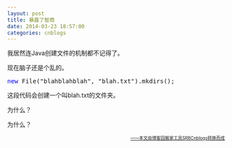 ```yaml
---
layout: post
title: 暴露了智商
date: 2014-03-23 18:57:00
categories: cnblogs
---
```


<p>我居然连Java创建文件的机制都不记得了。</p>
<p>现在脑子还是个乱的。</p>
<div class="cnblogs_code">
<pre><span style="color: #0000ff;">new</span> File("blahblahblah", "blah.txt").mkdirs();</pre>
</div>
<p>这段代码会创建一个叫blah.txt的文件夹。</p>
<p>为什么？</p>
<p>为什么？</p>

<div align=right><a href="https://github.com/mlxy/SRBCnblogs"><font size=1>——本文由博客园搬家工具SRBCnblogs转换而成</font></a></div>